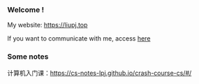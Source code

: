
### Welcome !

My website: https://liupj.top

If you want to communicate with me, access [here](https://github.com/Brannua/brannua/issues/)

### Some notes

计算机入门课：https://cs-notes-lpj.github.io/crash-course-cs/#/

